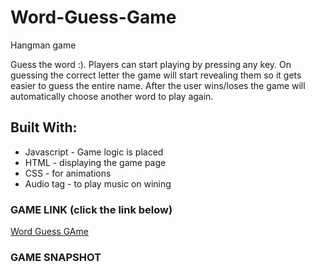 # Word-Guess-Game
Hangman game 

Guess the word :). Players can start playing by pressing any key. On guessing the correct letter the game will start revealing them so it gets easier to guess the entire name. 
After the user wins/loses the game will automatically choose another word to play again.

## Built With: 
* Javascript - Game logic is placed 
* HTML - displaying the game page
* CSS - for animations 
* Audio tag - to play music on wining 

### GAME LINK (click the link below) 
<a href="https://nvk2016.github.io/Word-Game-Guess">Word Guess GAme </a>

### GAME SNAPSHOT 
